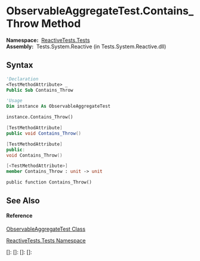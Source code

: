 # ObservableAggregateTest.Contains\_Throw Method

**Namespace:**  [ReactiveTests.Tests](ReactiveTests.Tests\ReactiveTests.Tests.md)  
**Assembly:**  Tests.System.Reactive (in Tests.System.Reactive.dll)

## Syntax

```vb
'Declaration
<TestMethodAttribute> _
Public Sub Contains_Throw
```

```vb
'Usage
Dim instance As ObservableAggregateTest

instance.Contains_Throw()
```

```csharp
[TestMethodAttribute]
public void Contains_Throw()
```

```c++
[TestMethodAttribute]
public:
void Contains_Throw()
```

```fsharp
[<TestMethodAttribute>]
member Contains_Throw : unit -> unit 
```

```jscript
public function Contains_Throw()
```

## See Also

#### Reference

[ObservableAggregateTest Class](ObservableAggregateTest\ObservableAggregateTest.md)

[ReactiveTests.Tests Namespace](ReactiveTests.Tests\ReactiveTests.Tests.md)

[]: 
[]: 
[]: 
[]: 